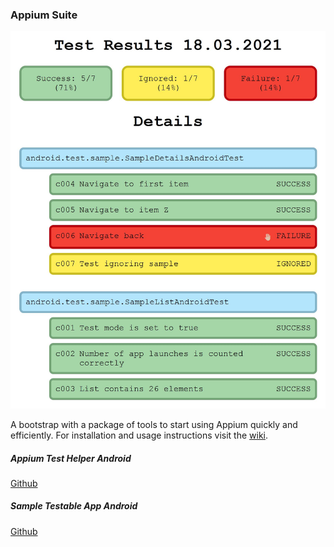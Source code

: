 ### Appium Suite  
<img src="web/screenshot.jpg" alt="screenshot" width="700" />  
  
A bootstrap with a package of tools to start using Appium quickly and efficiently. For installation and usage instructions visit the [wiki](https://github.com/KamilSucharski/appium_suite/wiki).  
  
##### Appium Test Helper Android
[Github](https://github.com/KamilSucharski/appium_test_helper_android)  
  
##### Sample Testable App Android  
[Github](https://github.com/KamilSucharski/sample_testable_app_android)